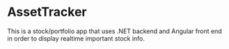 # AssetTracker
This is a stock/portfolio app that uses .NET backend and Angular front end in order to display realtime important stock info. 
